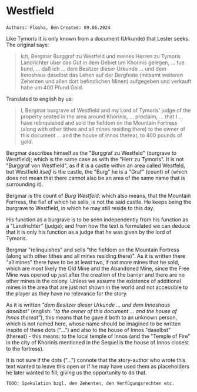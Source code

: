 # Westfield

``Authors: Flosha, Ben`` 
``Created: 09.06.2024``

Like Tymoris it is only known from a document (Urkunde) that Lester seeks. The original says:

> Ich, Bergmar Burggraf zu Westfeld und meines Herren zu Tymoris Landrichter über das Gut in dem Gebiet um Khorinis gelegen, ... tue kund, ... daß ich ... dem Besitzer dieser Urkunde ... und dem Innoshaus daselbst das Lehen auf der Bergfeste (mitsamt weiteren Zehenten und allen dort befindlichen Minen) aufgegeben und verkauft habe um 400 Pfund Gold.

Translated to english by us:
> I, Bergmar burgrave of Westfield and my Lord of Tymoris' judge of the property seated in the area around Khorinis, ... proclaim, ... that I ... have relinquished and sold the fiefdom on the Mountain Fortress (along with other tithes and all mines residing there) to the owner of this document ... and the house of Innos thereat, to 400 pounds of gold.

Bergmar describes himself as the "Burggraf zu Westfeld" (burgrave to Westfield); which is the same case as with the "Herr zu Tymoris". It is not "Burggraf von Westfield", as if it is a castle within an area called Westfeld, but Westfield *itself* is the castle, the "Burg" he is a "Graf" (count) of (which does not mean that there cannot also be an area of the same name that is surrounding it).  

Bergmar is the count of *Burg Westfeld*; which also means, that the Mountain Fortress, the fief of which he sells, is not the said castle. He keeps being the burgrave to Westfield, in which he may still reside to this day.

His function as a burgrave is to be seen independently from his function as a "Landrichter" (judge); and from how the text is formulated we can deduce that it is only his function as a judge that he was given by the lord of Tymoris.

Bergmar "relinquishes" and sells "the fiefdom on the Mountain Fortress (along with other tithes and all mines residing there)". As it is written there "all mines" there have to be at least two, if not more mines that he sold, which are most likely the Old Mine and the Abandoned Mine, since the Free Mine was opened up just after the creation of the barrier and there are no other mines in the colony. Unless we assume the existence of additional mines in the area that are just not shown in the world and not accessible to the player as they have no relevance for the story.

As it is written *"dem Besitzer dieser Urkunde ... und dem Innoshaus daselbst"* (english: *"to the owner of this document ... and the house of Innos thereat"*), this means that he gave it both to an unknown person, which is not named here, whose name should be imagined to be written inspite of these dots ("...") and also to the house of Innos "daselbst" (thereat) - this means: to the local temple of Innos (and the "Temple of Fire" in the city of Khorinis mentioned in the Sequel is the house of Innos closest to the fortress).

It is not sure if the dots ("...") connote that the story-author who wrote this text wanted to leave this open or if he may have used them as placeholders he later wanted to fill; giving us the opportunity to do that.

``TODO: Spekulation bzgl. den Zehenten, den Verfügungsrechten etc.``
